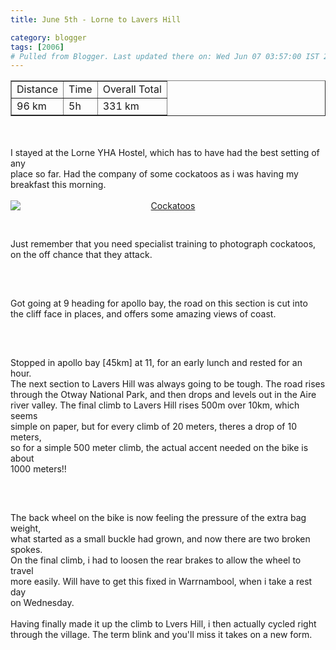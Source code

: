 ```yaml
---
title: June 5th - Lorne to Lavers Hill

category: blogger
tags: [2006]
# Pulled from Blogger. Last updated there on: Wed Jun 07 03:57:00 IST 2006
---
```

<TABLE BORDER="1"><TR><TD>Distance</TD><TD>Time</TD><TD>Overall Total</TD></TR><TR><TD>96 km</TD><TD>5h</TD><TD>331 km</TD></TR></Table><br /><br />I stayed at the Lorne YHA Hostel, which has to have had the best setting of any<br />place so far. Had the company of some cockatoos as i was having my breakfast this morning.<br /><br /><a onblur="try {parent.deselectBloggerImageGracefully();} catch(e) {}" href="http://photos1.blogger.com/blogger/916/2956/1600/IMG_0666.jpg"><img style="display:block; margin:0px auto 10px; text-align:center;cursor:pointer; cursor:hand;" src="http://photos1.blogger.com/blogger/916/2956/320/IMG_0666.jpg" border="0" alt="Cockatoos" /></a><br /><br />Just remember that you need specialist training to photograph cockatoos, on the off chance that they attack. <br /><br /><a onblur="try {parent.deselectBloggerImageGracefully();} catch(e) {}" href="http://photos1.blogger.com/blogger/916/2956/1600/IMG_0670.jpg"><img style="display:block; margin:0px auto 10px; text-align:center;cursor:pointer; cursor:hand;" src="http://photos1.blogger.com/blogger/916/2956/320/IMG_0670.jpg" border="0" alt="" /></a><br /><br />Got going at 9 heading for apollo bay, the road on this section is cut into <br />the cliff face in places, and offers some amazing views of coast. <br /><br /><a onblur="try {parent.deselectBloggerImageGracefully();} catch(e) {}" href="http://photos1.blogger.com/blogger/916/2956/1600/IMG_0672.jpg"><img style="display:block; margin:0px auto 10px; text-align:center;cursor:pointer; cursor:hand;" src="http://photos1.blogger.com/blogger/916/2956/320/IMG_0672.jpg" border="0" alt="" /></a><br /><br />Stopped in apollo bay [45km] at 11, for an early lunch and rested for an hour. <br />The next section to Lavers Hill was always going to be tough. The road rises<br />through the Otway National Park, and then drops and levels out in the Aire <br />river valley. The final climb to Lavers Hill rises 500m over 10km, which seems<br />simple on paper, but for every climb of 20 meters, theres a drop of 10 meters,<br />so for a simple 500 meter climb, the actual accent needed on the bike is about<br />1000 meters!! <br /><br /><a onblur="try {parent.deselectBloggerImageGracefully();} catch(e) {}" href="http://photos1.blogger.com/blogger/916/2956/1600/IMG_0687.jpg"><img style="display:block; margin:0px auto 10px; text-align:center;cursor:pointer; cursor:hand;" src="http://photos1.blogger.com/blogger/916/2956/320/IMG_0687.jpg" border="0" alt="" /></a><br /><br />The back wheel on the bike is now feeling the pressure of the extra bag weight,<br />what started as a small buckle had grown, and now there are two broken spokes.<br />On the final climb, i had to loosen the rear brakes to allow the wheel to travel<br />more easily. Will have to get this fixed in Warrnambool, when i take a rest day<br />on Wednesday.<br /><br />Having finally made it up the climb to Lvers Hill, i then actually cycled right <br />through the village. The term blink and you'll miss it takes on a new form.
